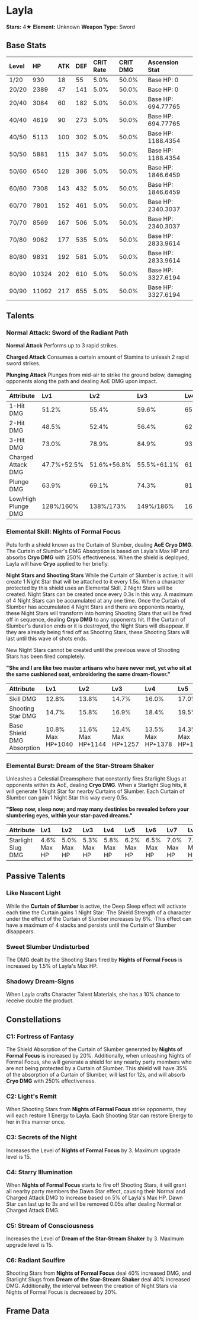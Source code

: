 # Layla

**Stars:** 4★
**Element:** Unknown
**Weapon Type:** Sword

## Base Stats

| Level | HP | ATK | DEF | CRIT Rate | CRIT DMG | Ascension Stat |
| :--- | :--- | :--- | :--- | :--- | :--- | :--- |
| 1/20 | 930 | 18 | 55 | 5.0% | 50.0% | Base HP: 0 |
| 20/20 | 2389 | 47 | 141 | 5.0% | 50.0% | Base HP: 0 |
| 20/40 | 3084 | 60 | 182 | 5.0% | 50.0% | Base HP: 694.77765 |
| 40/40 | 4619 | 90 | 273 | 5.0% | 50.0% | Base HP: 694.77765 |
| 40/50 | 5113 | 100 | 302 | 5.0% | 50.0% | Base HP: 1188.4354 |
| 50/50 | 5881 | 115 | 347 | 5.0% | 50.0% | Base HP: 1188.4354 |
| 50/60 | 6540 | 128 | 386 | 5.0% | 50.0% | Base HP: 1846.6459 |
| 60/60 | 7308 | 143 | 432 | 5.0% | 50.0% | Base HP: 1846.6459 |
| 60/70 | 7801 | 152 | 461 | 5.0% | 50.0% | Base HP: 2340.3037 |
| 70/70 | 8569 | 167 | 506 | 5.0% | 50.0% | Base HP: 2340.3037 |
| 70/80 | 9062 | 177 | 535 | 5.0% | 50.0% | Base HP: 2833.9614 |
| 80/80 | 9831 | 192 | 581 | 5.0% | 50.0% | Base HP: 2833.9614 |
| 80/90 | 10324 | 202 | 610 | 5.0% | 50.0% | Base HP: 3327.6194 |
| 90/90 | 11092 | 217 | 655 | 5.0% | 50.0% | Base HP: 3327.6194 |

## Talents

### Normal Attack: Sword of the Radiant Path

**Normal Attack**
Performs up to 3 rapid strikes.

**Charged Attack**
Consumes a certain amount of Stamina to unleash 2 rapid sword strikes.

**Plunging Attack**
Plunges from mid-air to strike the ground below, damaging opponents along the path and dealing AoE DMG upon impact.

| Attribute | Lv1 | Lv2 | Lv3 | Lv4 | Lv5 | Lv6 | Lv7 | Lv8 | Lv9 | Lv10 | Lv11 | Lv12 | Lv13 | Lv14 | Lv15 |
| :--- | :--- | :--- | :--- | :--- | :--- | :--- | :--- | :--- | :--- | :--- | :--- | :--- | :--- | :--- | :--- |
| 1-Hit DMG | 51.2% | 55.4% | 59.6% | 65.5% | 69.7% | 74.4% | 81.0% | 87.5% | 94.1% | 101.2% | 108.4% |
| 2-Hit DMG | 48.5% | 52.4% | 56.4% | 62.0% | 66.0% | 70.5% | 76.7% | 82.9% | 89.1% | 95.8% | 102.6% |
| 3-Hit DMG | 73.0% | 78.9% | 84.9% | 93.3% | 99.3% | 106.1% | 115.4% | 124.7% | 134.1% | 144.3% | 154.4% |
| Charged Attack DMG | 47.7%+52.5% | 51.6%+56.8% | 55.5%+61.1% | 61.1%+67.2% | 64.9%+71.5% | 69.4%+76.4% | 75.5%+83.1% | 81.6%+89.8% | 87.7%+96.5% | 94.4%+103.9% | 101.0%+111.2% |
| Plunge DMG | 63.9% | 69.1% | 74.3% | 81.8% | 87.0% | 92.9% | 101.1% | 109.3% | 117.5% | 126.4% | 135.3% |
| Low/High Plunge DMG | 128%/160% | 138%/173% | 149%/186% | 164%/204% | 174%/217% | 186%/232% | 202%/253% | 219%/273% | 235%/293% | 253%/316% | 271%/338% |

### Elemental Skill: Nights of Formal Focus

Puts forth a shield known as the Curtain of Slumber, dealing **AoE Cryo DMG**.
The Curtain of Slumber's DMG Absorption is based on Layla's Max HP and absorbs **Cryo DMG** with 250% effectiveness. When the shield is deployed, Layla will have **Cryo** applied to her briefly.

**Night Stars and Shooting Stars**
While the Curtain of Slumber is active, it will create 1 Night Star that will be attached to it every 1.5s. When a character protected by this shield uses an Elemental Skill, 2 Night Stars will be created. Night Stars can be created once every 0.3s in this way. A maximum of 4 Night Stars can be accumulated at any one time.
Once the Curtain of Slumber has accumulated 4 Night Stars and there are opponents nearby, these Night Stars will transform into homing Shooting Stars that will be fired off in sequence, dealing **Cryo DMG** to any opponents hit.
If the Curtain of Slumber's duration ends or it is destroyed, the Night Stars will disappear. If they are already being fired off as Shooting Stars, these Shooting Stars will last until this wave of shots ends.

New Night Stars cannot be created until the previous wave of Shooting Stars has been fired completely.

**"She and I are like two master artisans who have never met, yet who sit at the same cushioned seat, embroidering the same dream-flower."**

| Attribute | Lv1 | Lv2 | Lv3 | Lv4 | Lv5 | Lv6 | Lv7 | Lv8 | Lv9 | Lv10 | Lv11 | Lv12 | Lv13 | Lv14 | Lv15 |
| :--- | :--- | :--- | :--- | :--- | :--- | :--- | :--- | :--- | :--- | :--- | :--- | :--- | :--- | :--- | :--- |
| Skill DMG | 12.8% | 13.8% | 14.7% | 16.0% | 17.0% | 17.9% | 19.2% | 20.5% | 21.8% | 23.0% | 24.3% | 25.6% | 27.2% |
| Shooting Star DMG | 14.7% | 15.8% | 16.9% | 18.4% | 19.5% | 20.6% | 22.1% | 23.6% | 25.0% | 26.5% | 28.0% | 29.4% | 31.3% |
| Base Shield DMG Absorption | 10.8% Max HP+1040 | 11.6% Max HP+1144 | 12.4% Max HP+1257 | 13.5% Max HP+1378 | 14.3% Max HP+1508 | 15.1% Max HP+1647 | 16.2% Max HP+1794 | 17.3% Max HP+1950 | 18.4% Max HP+2115 | 19.4% Max HP+2288 | 20.5% Max HP+2470 | 21.6% Max HP+2661 | 23.0% Max HP+2860 |

### Elemental Burst: Dream of the Star-Stream Shaker

Unleashes a Celestial Dreamsphere that constantly fires Starlight Slugs at opponents within its AoE, dealing **Cryo DMG**.
When a Starlight Slug hits, it will generate 1 Night Star for nearby Curtains of Slumber. Each Curtain of Slumber can gain 1 Night Star this way every 0.5s.

**"Sleep now, sleep now; and may many destinies be revealed before your slumbering eyes, within your star-paved dreams."**

| Attribute | Lv1 | Lv2 | Lv3 | Lv4 | Lv5 | Lv6 | Lv7 | Lv8 | Lv9 | Lv10 | Lv11 | Lv12 | Lv13 | Lv14 | Lv15 |
| :--- | :--- | :--- | :--- | :--- | :--- | :--- | :--- | :--- | :--- | :--- | :--- | :--- | :--- | :--- | :--- |
| Starlight Slug DMG | 4.6% Max HP | 5.0% Max HP | 5.3% Max HP | 5.8% Max HP | 6.2% Max HP | 6.5% Max HP | 7.0% Max HP | 7.4% Max HP | 7.9% Max HP | 8.4% Max HP | 8.8% Max HP | 9.3% Max HP | 9.9% Max HP |

## Passive Talents

### Like Nascent Light

While the **Curtain of Slumber** is active, the Deep Sleep effect will activate each time the Curtain gains 1 Night Star:
·The Shield Strength of a character under the effect of the Curtain of Slumber increases by 6%.
·This effect can have a maximum of 4 stacks and persists until the Curtain of Slumber disappears.

### Sweet Slumber Undisturbed

The DMG dealt by the Shooting Stars fired by **Nights of Formal Focus** is increased by 1.5% of Layla's Max HP.

### Shadowy Dream-Signs

When Layla crafts Character Talent Materials, she has a 10% chance to receive double the product.

## Constellations

### C1: Fortress of Fantasy

The Shield Absorption of the Curtain of Slumber generated by **Nights of Formal Focus** is increased by 20%.
Additionally, when unleashing Nights of Formal Focus, she will generate a shield for any nearby party members who are not being protected by a Curtain of Slumber. This shield will have 35% of the absorption of a Curtain of Slumber, will last for 12s, and will absorb **Cryo DMG** with 250% effectiveness.

### C2: Light's Remit

When Shooting Stars from **Nights of Formal Focus** strike opponents, they will each restore 1 Energy to Layla. Each Shooting Star can restore Energy to her in this manner once.

### C3: Secrets of the Night

Increases the Level of **Nights of Formal Focus** by 3.
Maximum upgrade level is 15.

### C4: Starry Illumination

When **Nights of Formal Focus** starts to fire off Shooting Stars, it will grant all nearby party members the Dawn Star effect, causing their Normal and Charged Attack DMG to increase based on 5% of Layla's Max HP.
Dawn Star can last up to 3s and will be removed 0.05s after dealing Normal or Charged Attack DMG.

### C5: Stream of Consciousness

Increases the Level of **Dream of the Star-Stream Shaker** by 3.
Maximum upgrade level is 15.

### C6: Radiant Soulfire

Shooting Stars from **Nights of Formal Focus** deal 40% increased DMG, and Starlight Slugs from **Dream of the Star-Stream Shaker** deal 40% increased DMG.
Additionally, the interval between the creation of Night Stars via Nights of Formal Focus is decreased by 20%.

## Frame Data

